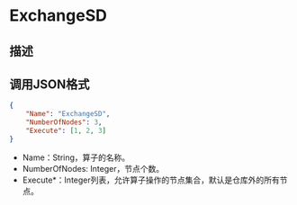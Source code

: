 # ExchangeSD

## 描述

## 调用JSON格式

```json
{
	"Name": "ExchangeSD",
	"NumberOfNodes": 3,
	"Execute": [1, 2, 3]
}
```
* Name：String，算子的名称。
* NumberOfNodes: Integer，节点个数。
* Execute\*：Integer列表，允许算子操作的节点集合，默认是仓库外的所有节点。



